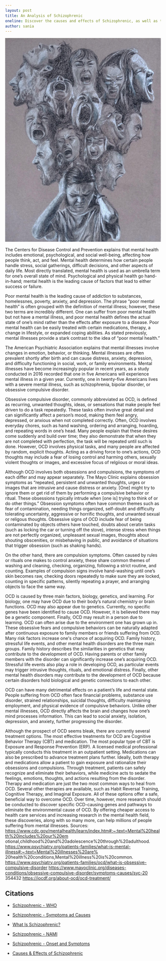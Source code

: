 ```yaml
---
layout: post
title: An Analysis of Schizophrenic 
oneline: Discover the causes and effects of Schizophrenic, as well as the current treatment options.
author: sania
---
```


![Schizophrenia](/images/blog/schizophrenia.jpeg)

The Centers for Disease Control and Prevention explains that mental health includes emotional, psychological, and social well-being, affecting how people think, act, and feel. Mental health determines how certain people handle stress, social gatherings, difficult decisions, and other aspects of daily life. Most directly translated, mental health is used as an umbrella term for one’s overall state of mind. Psychological and physical health go hand-in-hand; mental health is the leading cause of factors that lead to either success or failure.

Poor mental health is the leading cause of addiction to substances, homelessnes, poverty, anxiety, and depression. The phrase “poor mental health” is often grouped with the definition of mental illness; however, these two terms are incredibly different. One can suffer from poor mental health but not have a mental illness, and poor mental health defines the actual state of one’s mind rather than the effects after exposure to a disease. Poor mental health can be easily treated with certain medications, therapy, a change in lifestyle, or expanded coping abilities. As stated previously, mental illnesses provide a stark contrast to the idea of “poor mental health.”

The American Psychiatric Association explains that mental illnesses involve changes in emotion, behavior, or thinking. Mental illnesses are often prevalent shortly after birth and can cause distress, anxiety, depression, and difficulty functioning in social, work, or family environments. Mental illnesses have become increasingly popular in recent years, as a study conducted in 2016 recorded that one in five Americans will experience mental illness in a given year. Currently, one in twenty-five Americans lives with a severe mental illness, such as schizophrenia, bipolar disorder, or obsessive compulsive disorder.

Obsessive compulsive disorder, commonly abbreviated as OCD, is defined as recurring, unwanted thoughts, ideas, or sensations that make people feel driven to do a task repeatedly. These tasks often involve great detail and can significantly affect a person’s mood, making them feel angry, depressed, or anxious when not completed correctly. Often, OCD involves everyday chores, such as hand washing, ordering and arranging, hoarding, and repeating words in one’s head. Many people explain that these desires come suddenly and build over time; they also demonstrate that when they are not completed with perfection, the task will be repeated until such is done. However, OCD involves physical tasks, and many people are affected by random, explicit thoughts. Acting as a driving force to one’s actions, OCD thoughts may include a fear of losing control and harming others, sexually violent thoughts or images, and excessive focus of relgiious or moral ideas.

Although OCD involves both obsessions and compulsions, the symptoms of each differ and may appear separately. The Mayo Clinic explains obsession symptoms as “repeated, persistent and unwanted thoughts, urges or images that are intrusive and cause distress or anxiety. [One] might try to ignore them or get rid of them by performing a compulsive behavior or ritual. These obsessions typically intrude when [one is] trying to think of or do other things.” Obsession symptoms often have common themes such as fear of contamination, needing things organized, self-doubt and difficulty tolerating uncertainty, aggressive or horrific thoughts, and unwanted sexual or religous thoughts. Obsessive signs of OCD include fear of being contaminated by objects others have touched, doubts about ceratin tasks (such as locking the car or turning off the stove), intense stress when things are not perfectly organized, unpleasant sexual images, thoughts about shouting obscenities, or misbehaving in public, and avoidance of situations that trigger obsession (such as shaking hands).

On the other hand, there are compulsion symptoms. Often caused by rules or rituals one makes to control anxiety, these share common themes of washing and cleaning, checking, organizing, following a strict routine, and counting. Examples of compulsion signs involve hand-washing until one’s skin becomes raw, checking doors repeatedly to make sure they are locked, counting in specific patterns, silently repeating a prayer, and arranging objects to face the same way.

OCD is caused by three main factors, biology, genetics, and learning. For biology, one may have OCD due to their body’s natural chemistry or brain functions. OCD may also appear due to genetics. Currently, no specific genes have been identified to cause OCD. However, it is believed there may be a genetic component. Finally, OCD may result in a person due to learning. OCD can often arise due to the environment one has grown up in. These obsessive fears and compulsive behaviors can be naturally adapted after continuous exposure to family members or friends suffering from OCD.
Many risk factors increase one's chance of acquiring OCD. Family history, stressful life events, and other mental health disorders are the three main groups. Family history describes the similarities in genetics that may contribute to the development of OCD. Having parents or other family members with the disorder can significantly increase one’s acquiring OCD. Stressful life events also play a role in developing OCD, as particular events may trigger intrusive thoughts, rituals, and emotional distress. Finally, other mental health disorders may contribute to the development of OCD because certain disorders hold biological and genetic connections to each other.

OCD can have many detrimental effects on a patient’s life and mental state. People suffering from OCD often face financial problems, substance use disorder, strained relationships, suicidal thoughts, difficulty maintaining employment, and physical evidence of compulsive behaviors. Unlike other mental illnesses, OCD directly affects the brain and changes how one’s mind processes information. This can lead to social anxiety, isolation, depression, and anxiety, further progressing the disorder.

Although the prospect of OCD seems bleak, there are currently several treatment options. The most effective treatments for OCD are Cognitive Behavior Therapy (CBT) and medication. The most popular type of CBT is Exposure and Response Prevention (ERP). A licensed medical professional typically conducts this treatment in an outpatient setting. Medications can also be prescribed to advance treatment plans further. Ideally, both therapy and medications allow a patient to gain exposure and rationalize their obsessions and compulsions. Through treatment, patients can safely recognize and eliminate their behaviors, while medicine acts to sedate the feelings, emotions, thoughts, and actions resulting from the disorder.
Therapy and medication are just the two most common ways to heal from OCD. Several other therapies are available, such as Habit Reversal Training, Cognitive Therapy, and Imaginal Exposure. All of these options offer a safe, beneficial way to overcome OCD. Over time, however, more research should be conducted to discover specific OCD-causing genes and pathways to eliminate the environmental cause of OCD. By offering cheaper access to health care services and increasing research in the mental health field, these discoveries, along with so many more, can help millions of people suffering from mental illnesses.
Sources:
https://www.cdc.gov/mentalhealth/learn/index.htm#:~:text=Mental%20health%20includes%20our%20em otional,childhood%20and%20adolescence%20through%20adulthood. https://www.psychiatry.org/patients-families/what-is-mental-illness#:~:text=Mental%20illnesses%20are% 20health%20conditions,Mental%20illness%20is%20common. https://www.psychiatry.org/patients-families/ocd/what-is-obsessive-compulsive-disorder https://www.mayoclinic.org/diseases-conditions/obsessive-compulsive-disorder/symptoms-causes/syc-20 354432
https://iocdf.org/about-ocd/ocd-treatment/

## Citations

- [Schizophrenic - WHO](https://www.who.int/news-room/fact-sheets/detail/Schizophrenic)

- [Schizophrenic - Symptoms ad Causes](https://www.mayoclinic.org/diseases-conditions/Schizophrenic/symptoms-causes/syc-20354443)

- [What Is Schizophrenic?](https://www.psychiatry.org/patients-families/Schizophrenic/what-is-Schizophrenic#:~:text=Schizophrenic%20is%20a%20chronic%20brain,thinking%20and%20lack%20of%20motivation)

- [Schizophrenic - NAMI](https://www.nami.org/About-Mental-Illness/Mental-Health-Conditions/Schizophrenic/Overview)

- [Schizophrenic - Onset and Symptoms](https://www.nimh.nih.gov/health/topics/Schizophrenic#part_2276)

- [Causes & Effects of Schizophrenic](https://www.covingtonbh.com/disorders/Schizophrenic/signs-symptoms/)
